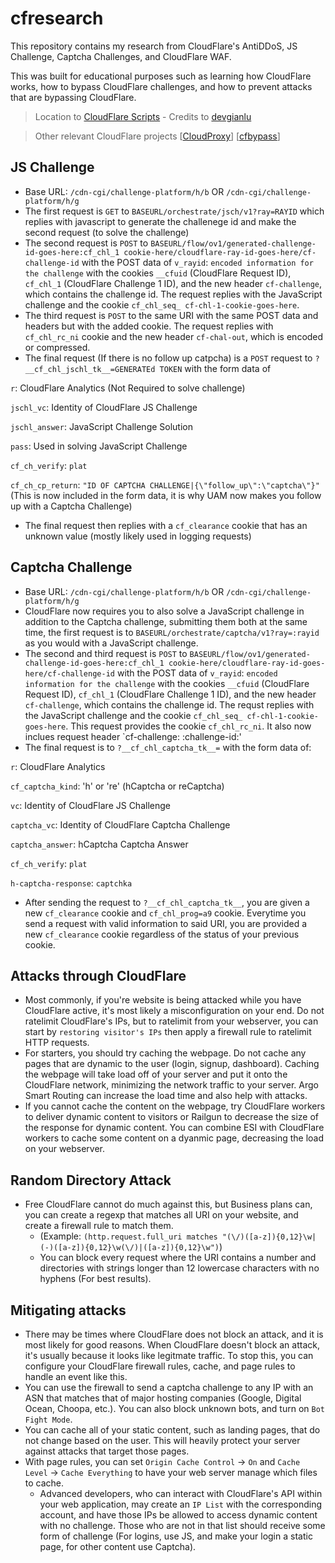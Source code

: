 # cfresearch
This repository contains my research from CloudFlare's AntiDDoS, JS Challenge, Captcha Challenges, and CloudFlare WAF.

This was built for educational purposes such as learning how CloudFlare works, how to bypass CloudFlare challenges, and how to prevent attacks that are bypassing CloudFlare.
> Location to [CloudFlare Scripts](https://github.com/scaredos/cfresearch/tree/master/scripts) - Credits to [devgianlu](https://github.com/devgianlu/cloudflare-bypass)

> Other relevant CloudFlare projects [[CloudProxy](https://github.com/scaredos/cloudproxy)] [[cfbypass](https://github.com/scaredos/cfbypass)]



## JS Challenge
- Base URL: `/cdn-cgi/challenge-platform/h/b` OR `/cdn-cgi/challenge-platform/h/g`
- The first request is `GET` to `BASEURL/orchestrate/jsch/v1?ray=RAYID` which replies with javascript to generate the challenege id and make the second request (to solve the challenge)
- The second request is `POST` to `BASEURL/flow/ov1/generated-challenge-id-goes-here:cf_chl_1 cookie-here/cloudflare-ray-id-goes-here/cf-challenge-id` with the POST data of `v_rayid`: `encoded information for the challenge` with the cookies `__cfuid` (CloudFlare Request ID),  `cf_chl_1` (CloudFlare Challenge 1 ID), and the new header `cf-challenge`, which contains the challenge id. The request replies with the JavaScript challenge and the cookie `cf_chl_seq_ cf-chl-1-cookie-goes-here`.
- The third request is `POST` to the same URI with the same POST data and headers but with the added cookie. The request replies with `cf_chl_rc_ni` cookie and the new header `cf-chal-out`, which is encoded or compressed.
- The final request (If there is no follow up catpcha) is a `POST` request to `?__cf_chl_jschl_tk__=GENERATEd TOKEN` with the form data of

`r`: CloudFlare Analytics (Not Required to solve challenge)

`jschl_vc`: Identity of CloudFlare JS Challenge

`jschl_answer`: JavaScript Challenge Solution

`pass`: Used in solving JavaScript Challenge

`cf_ch_verify`: `plat`

`cf_ch_cp_return`: `"ID OF CAPTCHA CHALLENGE|{\"follow_up\":\"captcha\"}"` (This is now included in the form data, it is why UAM now makes you follow up with a Captcha Challenge)

- The final request then replies with a `cf_clearance` cookie that has an unknown value (mostly likely used in logging requests)

## Captcha Challenge
- Base URL: `/cdn-cgi/challenge-platform/h/b` OR `/cdn-cgi/challenge-platform/h/g`
- CloudFlare now requires you to also solve a JavaScript challenge in addition to the Captcha challenge, submitting them both at the same time, the first request is to `BASEURL/orchestrate/captcha/v1?ray=:rayid` as you would with a JavaScript challenge.
-  The second and third request is `POST` to `BASEURL/flow/ov1/generated-challenge-id-goes-here:cf_chl_1 cookie-here/cloudflare-ray-id-goes-here/cf-challenge-id` with the POST data of `v_rayid`: `encoded information for the challenge` with the cookies `__cfuid` (CloudFlare Request ID),  `cf_chl_1` (CloudFlare Challenge 1 ID), and the new header `cf-challenge`, which contains the challenge id. The requst replies with the JavaScript challenge and the cookie `cf_chl_seq_ cf-chl-1-cookie-goes-here`. This request provides the cookie `cf_chl_rc_ni`. It also now inclues request header `cf-challenge: :challenge-id:'
- The final request is to `?__cf_chl_captcha_tk__=` with the form data of:

`r`: CloudFlare Analytics

`cf_captcha_kind`: 'h' or 're' (hCaptcha or reCaptcha)

`vc`: Identity of CloudFlare JS Challenge

`captcha_vc`: Identity of CloudFlare Captcha Challenge

`captcha_answer`: hCaptcha Captcha Answer

`cf_ch_verify`: `plat`

`h-captcha-response`: `captchka`

- After sending the request to `?__cf_chl_captcha_tk__`, you are given a new `cf_clearance` cookie and `cf_chl_prog=a9` cookie. Everytime you send a request with valid information to said URI, you are provided a new `cf_clearance` cookie regardless of the status of your previous cookie.

## Attacks through CloudFlare
- Most commonly, if you're website is being attacked while you have CloudFlare active, it's most likely a misconfiguration on your end. Do not ratelimit CloudFlare's IPs, but to ratelimit from your webserver, you can start by `restoring visitor's IPs` then apply a firewall rule to ratelimit HTTP requests.
- For starters, you should try caching the webpage. Do not cache any pages that are dynamic to the user (login, signup, dashboard). Caching the webpage will take load off of your server and put it onto the CloudFlare network, minimizing the network traffic to your server. Argo Smart Routing can increase the load time and also help with attacks.
- If you cannot cache the content on the webpage, try CloudFlare workers to deliver dynamic content to visitors or Railgun to decrease the size of the response for dynamic content. You can combine ESI with CloudFlare workers to cache some content on a dyanmic page, decreasing the load on your webserver.

## Random Directory Attack
- Free CloudFlare cannot do much against this, but Business plans can, you can create a regexp that matches all URI on your website, and create a firewall rule to match them.
  - (Example:  `(http.request.full_uri matches "(\/)([a-z]){0,12}\w|(-)([a-z]){0,12}\w(\/)|([a-z]){0,12}\w")`)
  - You can block every request where the URI contains a number and directories with strings longer than 12 lowercase characters with no hyphens (For best results).

## Mitigating attacks
- There may be times where CloudFlare does not block an attack, and it is most likely for good reasons. When CloudFlare doesn't block an attack, it's usually because it looks like legitmate traffic. To stop this, you can configure your CloudFlare firewall rules, cache, and page rules to handle an event like this.
- You can use the firewall to send a captcha challenge to any IP with an ASN that matches that of major hosting companies (Google, Digital Ocean, Choopa, etc.). You can also block unknown bots, and turn on `Bot Fight Mode`.
- You can cache all of your static content, such as landing pages, that do not change based on the user. This will heavily protect your server against attacks that target those pages.
- With page rules, you can set `Origin Cache Control` -> `On` and `Cache Level` -> `Cache Everything` to have your web server manage which files to cache.
  - Advanced developers, who can interact with CloudFlare's API within your web application, may create an `IP List` with the corresponding account, and have those IPs be allowed to access dynamic content with no challenge. Those who are not in that list should receive some form of challenge (For logins, use JS, and make your login a static page, for other content use Captcha).

